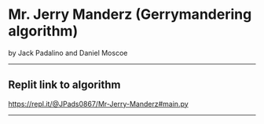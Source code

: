 # Mr. Jerry Manderz (Gerrymandering algorithm)
by Jack Padalino and Daniel Moscoe

-----

## Replit link to algorithm ##

https://repl.it/@JPads0867/Mr-Jerry-Manderz#main.py

---

